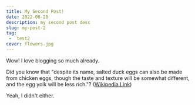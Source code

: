 ```yaml
---
title: My Second Post!
date: 2022-08-20
description: my second post desc
slug: my-post-2
tag: 
 -  test2
cover: flowers.jpg
---
```


Wow! I love blogging so much already.

Did you know that "despite its name, salted duck eggs can also be made from
chicken eggs, though the taste and texture will be somewhat different, and the
egg yolk will be less rich."?
([Wikipedia Link](https://en.wikipedia.org/wiki/Salted_duck_egg))

Yeah, I didn't either.
